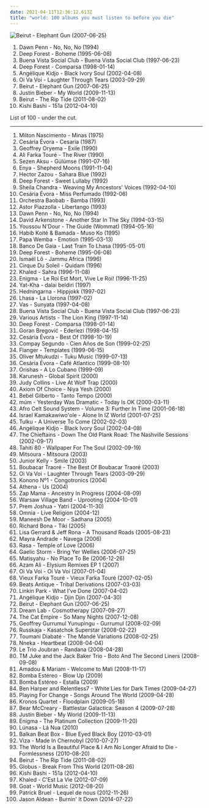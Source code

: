 ```yaml
---
date: 2021-04-11T12:36:12.613Z
title: "world: 100 albums you must listen to before you die"
---
```

![Beirut - Elephant Gun (2007-06-25)](http://coverartarchive.org/release/c3085de3-262f-360f-84bd-e007c682f043/9700126803-500.jpg "Beirut - Elephant Gun (2007-06-25)")
<ol class="albums">
<li data-cover="https://img.discogs.com/O1muWhnZKfzIgMNNroXNC1PnqYQ=/fit-in/301x300/filters:strip_icc():format(jpeg):mode_rgb():quality(90)/discogs-images/R-551112-1130442758.jpeg.jpg" data-tags="world, 90s, reggea, toi dub" role="button">Dawn Penn - No, No, No (1994)</li>
<li data-cover="http://coverartarchive.org/release/7a1234c0-0c18-3394-bbe1-1204f616bec2/1270264448-500.jpg" data-tags="new age, world" role="button">Deep Forest - Boheme (1995-06-08)</li>
<li data-cover="http://coverartarchive.org/release/9b6e7b6f-920c-4da9-a378-fc48944d3ea8/4505336738-500.jpg" data-tags="latin, cuban" role="button">Buena Vista Social Club - Buena Vista Social Club (1997-06-23)</li>
<li data-cover="http://coverartarchive.org/release/5a623c8d-7878-3d2a-8d87-60b5a31340e8/12921336614-500.jpg" data-tags="world, new age" role="button">Deep Forest - Comparsa (1998-01-14)</li>
<li data-cover="https://via.placeholder.com/450" data-tags="african" role="button">Angélique Kidjo - Black Ivory Soul (2002-04-08)</li>
<li data-cover="https://img.discogs.com/CYWXnnOLgzBU6l5Xxflmh3bL9cw=/fit-in/600x600/filters:strip_icc():format(jpeg):mode_rgb():quality(90)/discogs-images/R-5084192-1384054235-2279.jpeg.jpg" data-tags="chillout, world" role="button">Oi Va Voi - Laughter Through Tears (2003-09-29)</li>
<li data-cover="http://coverartarchive.org/release/c3085de3-262f-360f-84bd-e007c682f043/9700126803-500.jpg" data-tags="indie" role="button">Beirut - Elephant Gun (2007-06-25)</li>
<li data-cover="http://coverartarchive.org/release/ca702418-7848-3992-b860-18409362b356/3667047678-500.jpg" data-tags="justin bieber, my world, totec radio" role="button">Justin Bieber - My World (2009-11-13)</li>
<li data-cover="http://coverartarchive.org/release/3c763b64-12d2-4c61-9d4b-11eb06c2138d/13215984516-500.jpg" data-tags="indie, folk" role="button">Beirut - The Rip Tide (2011-08-02)</li>
<li data-cover="http://coverartarchive.org/release/80d6bd71-6b59-42c5-b8cd-c1c02c763558/2788223281-500.jpg" data-tags="indie, experimental" role="button">Kishi Bashi - 151a (2012-04-10)</li>
</ol>
List of 100 - under the cut.
<!-- more -->

_________________

<ol class="albums">
<li data-cover="http://coverartarchive.org/release/267ea3f8-eb4e-4ba3-9b7c-2f774ca673aa/26080270080-500.jpg" data-tags="milton nascimento" role="button">
Milton Nascimento - Minas (1975)
</li>
<li data-cover="http://coverartarchive.org/release/81551f1f-bc75-4bde-a10b-baf0a1d2c60b/15847482847-500.jpg" data-tags="latin, cabo verde" role="button">
Cesária Évora - Cesaria (1987)
</li>
<li data-cover="http://coverartarchive.org/release/a2d7aafd-96bc-3727-babd-440bab8a11c4/10012177305-500.jpg" data-tags="world, african" role="button">
Geoffrey Oryema - Exile (1990)
</li>
<li data-cover="https://via.placeholder.com/450" data-tags="mali" role="button">
Ali Farka Touré - The River (1990)
</li>
<li data-cover="http://coverartarchive.org/release/94402af0-4060-44e9-b58f-74a8624a5d9a/5815974344-500.jpg" data-tags="pop" role="button">
Sezen Aksu - Gülümse (1991-07-16)
</li>
<li data-cover="http://coverartarchive.org/release/2fbbe6b7-5679-33cf-a084-ee4bd5429807/16797026280-500.jpg" data-tags="celtic, new age" role="button">
Enya - Shepherd Moons (1991-11-04)
</li>
<li data-cover="http://coverartarchive.org/release/d5428e48-d058-4e78-8a23-a6253c6d27a4/1425087866-500.jpg" data-tags="ambient, world, spoken word" role="button">
Hector Zazou - Sahara Blue (1992)
</li>
<li data-cover="http://coverartarchive.org/release/554f927e-e45b-4ae0-9b5f-37301f05a5ce/1270310275-500.jpg" data-tags="electronic, world, ambient" role="button">
Deep Forest - Sweet Lullaby (1992)
</li>
<li data-cover="http://coverartarchive.org/release/302e8389-36b3-33b4-83d5-28ddc34c2fdb/3491078394-500.jpg" data-tags="indian" role="button">
Sheila Chandra - Weaving My Ancestors' Voices (1992-04-10)
</li>
<li data-cover="https://img.discogs.com/zIvtevA9FP8KzbGfE71GX8GYb2s=/fit-in/600x438/filters:strip_icc():format(jpeg):mode_rgb():quality(90)/discogs-images/R-6735984-1486318191-6142.jpeg.jpg" data-tags="cabo verde, latin" role="button">
Cesária Évora - Miss Perfumado (1992-06)
</li>
<li data-cover="http://coverartarchive.org/release/c509b8ba-9ddf-4284-baf0-e7736d003409/15852013763-500.jpg" data-tags="africa" role="button">
Orchestra Baobab - Bamba (1993)
</li>
<li data-cover="http://coverartarchive.org/release/ba8bf2f1-162f-4761-9a5c-5c7a46cebc41/5647298054-500.jpg" data-tags="tango, tango nuevo" role="button">
Astor Piazzolla - Libertango (1993)
</li>
<li data-cover="https://img.discogs.com/O1muWhnZKfzIgMNNroXNC1PnqYQ=/fit-in/301x300/filters:strip_icc():format(jpeg):mode_rgb():quality(90)/discogs-images/R-551112-1130442758.jpeg.jpg" data-tags="world, 90s, reggea, toi dub" role="button">
Dawn Penn - No, No, No (1994)
</li>
<li data-cover="http://coverartarchive.org/release/7cb91932-1464-4c12-8d7b-b411e8230d3c/6951145597-500.jpg" data-tags="world, new age, symphonic, celtic, sun and moon and stars and outer space, another star in the sky- david arkenstone, leo perez" role="button">
David Arkenstone - Another Star In The Sky (1994-03-15)
</li>
<li data-cover="http://coverartarchive.org/release/0153bae9-8095-4d10-8091-a51ffbad0c21/17883808483-500.jpg" data-tags="senegal, good music" role="button">
Youssou N'Dour - The Guide (Wommat) (1994-05-16)
</li>
<li data-cover="http://coverartarchive.org/release/e7b9bda4-8a40-45cd-b624-1a689c6cd01e/10900710681-500.jpg" data-tags="africa, world" role="button">
Habib Koité & Bamada - Muso Ko (1995)
</li>
<li data-cover="https://img.discogs.com/6LtB2S7zZZ2tn1GtSwiz_2RjKP0=/fit-in/600x599/filters:strip_icc():format(jpeg):mode_rgb():quality(90)/discogs-images/R-3996436-1353667610-2460.jpeg.jpg" data-tags="world" role="button">
Papa Wemba - Emotion (1995-03-13)
</li>
<li data-cover="http://coverartarchive.org/release/7677b6b3-b1a9-3285-bb88-f1d962baced8/10364484101-500.jpg" data-tags="world:beats, electronic, ambient" role="button">
Banco De Gaia - Last Train To Lhasa (1995-05-01)
</li>
<li data-cover="http://coverartarchive.org/release/7a1234c0-0c18-3394-bbe1-1204f616bec2/1270264448-500.jpg" data-tags="new age, world" role="button">
Deep Forest - Boheme (1995-06-08)
</li>
<li data-cover="https://img.discogs.com/hhUC5MuJ4ResnSGsifa3drRdZZc=/fit-in/500x500/filters:strip_icc():format(jpeg):mode_rgb():quality(90)/discogs-images/R-4722373-1416128909-5697.jpeg.jpg" data-tags="african" role="button">
Ismaël Lô - Jammu Africa (1996)
</li>
<li data-cover="http://coverartarchive.org/release/b5fc598e-aad1-320f-b5ea-7f8e284981de/27707854730-500.jpg" data-tags="soundtrack, instrumental, ambient, circus" role="button">
Cirque Du Soleil - Quidam (1996)
</li>
<li data-cover="https://via.placeholder.com/450" data-tags="arabic" role="button">
Khaled - Sahra (1996-11-08)
</li>
<li data-cover="https://img.discogs.com/jx5m4pm_mFGOSp11wc5sJ6RpPkc=/fit-in/495x499/filters:strip_icc():format(jpeg):mode_rgb():quality(90)/discogs-images/R-5082908-1384022908-1977.jpeg.jpg" data-tags="new age, enigma" role="button">
Enigma - Le Roi Est Mort, Vive Le Roi! (1996-11-25)
</li>
<li data-cover="https://img.discogs.com/8d8f8f69c0b35de09d8b8b063a3d2cd54dd9e234/images/spacer.gif" data-tags="world, throat singing" role="button">
Yat-Kha - dalai beldiri (1997)
</li>
<li data-cover="https://img.discogs.com/s11WZMdGv-m2c9y4ffXW7KRHnM0=/fit-in/170x170/filters:strip_icc():format(jpeg):mode_rgb():quality(90)/discogs-images/R-1003655-1182947062.jpeg.jpg" data-tags="swedish, folk, world, scandinavian, nordic ethno grooves, nordic folk, mycds, because i was brainwashed by folk musicians, albums that shaped my taste in music" role="button">
Hedningarna - Hippjokk (1997-02)
</li>
<li data-cover="http://coverartarchive.org/release/6025a2f5-91b2-4a23-b314-9ef6c75daffe/25855299022-500.jpg" data-tags="lhasa, spanish, female vocalists, latin" role="button">
Lhasa - La Llorona (1997-02)
</li>
<li data-cover="http://coverartarchive.org/release/db18ce9e-4bd5-43b7-869f-35e4e83423ab/3460033404-500.jpg" data-tags="world, ethnic, ethereal" role="button">
Vas - Sunyata (1997-04-08)
</li>
<li data-cover="http://coverartarchive.org/release/9b6e7b6f-920c-4da9-a378-fc48944d3ea8/4505336738-500.jpg" data-tags="latin, cuban" role="button">
Buena Vista Social Club - Buena Vista Social Club (1997-06-23)
</li>
<li data-cover="http://coverartarchive.org/release/01e97e43-dc06-4e7e-8541-976064584683/9301874559-500.jpg" data-tags="soundtrack, disney" role="button">
Various Artists - The Lion King (1997-11-14)
</li>
<li data-cover="http://coverartarchive.org/release/5a623c8d-7878-3d2a-8d87-60b5a31340e8/12921336614-500.jpg" data-tags="world, new age" role="button">
Deep Forest - Comparsa (1998-01-14)
</li>
<li data-cover="https://via.placeholder.com/450" data-tags="balkan" role="button">
Goran Bregović - Ederlezi (1998-04-15)
</li>
<li data-cover="http://coverartarchive.org/release/9d255979-2c83-4e1f-91d2-7d7b3faf0a9f/11408081526-500.jpg" data-tags="80s, world, latin, 90s, african, female vocalist, compilation, cape verdean, coladeira, moma" role="button">
Cesária Évora - Best Of (1998-10-19)
</li>
<li data-cover="http://coverartarchive.org/release/dba2993e-4530-483c-a173-1d6704264472/2720958236-500.jpg" data-tags="latin, cuba" role="button">
Compay Segundo - Cien Años de Son (1999-02-25)
</li>
<li data-cover="https://img.discogs.com/QMnlIBmPrtjG3PcNoSUWhzFW35w=/fit-in/600x529/filters:strip_icc():format(jpeg):mode_rgb():quality(90)/discogs-images/R-5727-1165445829.jpeg.jpg" data-tags="electronic, downtempo, world, acid jazz, idm, future jazz, space age pop, hi-tech, jazz favorites, brisk sound, robertitus global, barturismooth" role="button">
Flanger - Templates (1999-06-15)
</li>
<li data-cover="http://coverartarchive.org/release/478daf63-c8cd-47a0-b319-e69f78f7b40c/15535648338-500.jpg" data-tags="african, world" role="button">
Oliver Mtukudzi - Tuku Music (1999-07-13)
</li>
<li data-cover="https://img.discogs.com/eiWK3lRVlISXDy75hUMOXdHQWkM=/fit-in/475x480/filters:strip_icc():format(jpeg):mode_rgb():quality(90)/discogs-images/R-5228597-1388162405-1404.jpeg.jpg" data-tags="latin, morna, world, cape verdean" role="button">
Cesária Évora - Café Atlantico (1999-08-10)
</li>
<li data-cover="http://coverartarchive.org/release/42579a94-0d4b-3138-8e4f-cc618643d87f/8121657097-500.jpg" data-tags="cuban" role="button">
Orishas - A Lo Cubano (1999-09)
</li>
<li data-cover="https://via.placeholder.com/450" data-tags="new age" role="button">
Karunesh - Global Spirit (2000)
</li>
<li data-cover="https://via.placeholder.com/450" data-tags="easy listening, oldies" role="button">
Judy Collins - Live At Wolf Trap (2000)
</li>
<li data-cover="http://coverartarchive.org/release/9133ee05-ba79-4d1e-9137-2aeb1ca4767b/3134702383-500.jpg" data-tags="instrumental, ambient, world, world fusion, persian, world music: persian, world tribal" role="button">
Axiom Of Choice - Niya Yesh (2000)
</li>
<li data-cover="http://coverartarchive.org/release/cda58eae-cb47-49d4-bb08-d1d8863ed647/2145382610-500.jpg" data-tags="bossa nova" role="button">
Bebel Gilberto - Tanto Tempo (2000)
</li>
<li data-cover="https://img.discogs.com/4A7pxX5IPWZyBTGjz_ivrmyVXi8=/fit-in/600x600/filters:strip_icc():format(jpeg):mode_rgb():quality(90)/discogs-images/R-28802-1300556819.jpeg.jpg" data-tags="ambient, glitch, electronica, post-rock" role="button">
múm - Yesterday Was Dramatic - Today Is OK (2000-03-11)
</li>
<li data-cover="http://coverartarchive.org/release/5e044665-039f-4821-9f8f-d0b2eecd7fc1/4269686549-500.jpg" data-tags="world" role="button">
Afro Celt Sound System - Volume 3: Further In Time (2001-06-18)
</li>
<li data-cover="http://coverartarchive.org/release/6018533d-2cc6-42e4-9a10-fab945f8c5fe/4412087433-500.jpg" data-tags="ukulele, iz" role="button">
Israel Kamakawiwo'ole - Alone In IZ World (2001-07-25)
</li>
<li data-cover="http://coverartarchive.org/release/f1754d8a-ae7f-4472-b1b0-9dcdeb88336f/17891541211-500.jpg" data-tags="world, ethnic and world fusion, new age" role="button">
Tulku - A Universe To Come (2002-02-03)
</li>
<li data-cover="https://via.placeholder.com/450" data-tags="african" role="button">
Angélique Kidjo - Black Ivory Soul (2002-04-08)
</li>
<li data-cover="http://coverartarchive.org/release/b69a0751-8747-421e-9e2e-a72624534653/26818208829-500.jpg" data-tags="celtic" role="button">
The Chieftains - Down The Old Plank Road: The Nashville Sessions (2002-09-17)
</li>
<li data-cover="https://img.discogs.com/wJR05WoknYFTK0ULbCWEd_UrEsI=/fit-in/600x592/filters:strip_icc():format(jpeg):mode_rgb():quality(90)/discogs-images/R-602757-1137256458.jpeg.jpg" data-tags="indie pop" role="button">
Tahiti 80 - Wallpaper For The Soul (2002-09-19)
</li>
<li data-cover="http://coverartarchive.org/release/26ab8ec0-f514-3f23-bd60-d10766fb3980/11626615034-500.jpg" data-tags="folk, world, electro folk" role="button">
Mitsoura - Mitsoura (2003)
</li>
<li data-cover="https://via.placeholder.com/450" data-tags="reggae" role="button">
Junior Kelly - Smile (2003)
</li>
<li data-cover="https://via.placeholder.com/450" data-tags="mali, world, african, blues" role="button">
Boubacar Traoré - The Best Of Boubacar Traoré (2003)
</li>
<li data-cover="https://img.discogs.com/CYWXnnOLgzBU6l5Xxflmh3bL9cw=/fit-in/600x600/filters:strip_icc():format(jpeg):mode_rgb():quality(90)/discogs-images/R-5084192-1384054235-2279.jpeg.jpg" data-tags="chillout, world" role="button">
Oi Va Voi - Laughter Through Tears (2003-09-29)
</li>
<li data-cover="http://coverartarchive.org/release/da5e59fd-7ee1-4830-966e-18ca94f8ebad/26573656699-500.jpg" data-tags="african, world, africa" role="button">
Konono Nº1 - Congotronics (2004)
</li>
<li data-cover="https://img.discogs.com/uHbeU2Oii_xPHRDqgC6hm4rLLnU=/fit-in/398x400/filters:strip_icc():format(jpeg):mode_rgb():quality(90)/discogs-images/R-2522020-1288603736.jpeg.jpg" data-tags="alternative, world, ska, turkish" role="button">
Athena - Us (2004)
</li>
<li data-cover="http://coverartarchive.org/release/34361b26-4ca9-3bcf-81ff-95ced75c64cf/15472233585-500.jpg" data-tags="world" role="button">
Zap Mama - Ancestry In Progress (2004-08-09)
</li>
<li data-cover="http://coverartarchive.org/release/5342a9c2-04fa-4f66-bd3e-919526bd656b/14989235423-500.jpg" data-tags="folk, world" role="button">
Warsaw Village Band - Uprooting (2004-10-01)
</li>
<li data-cover="https://img.discogs.com/a5wLz1TYsCWirIhx4DttB4CZ1jI=/fit-in/355x351/filters:strip_icc():format(jpeg):mode_rgb():quality(90)/discogs-images/R-744696-1154424631.jpeg.jpg" data-tags="ambient, fusion, world, meditation" role="button">
Prem Joshua - Yatri (2004-11-30)
</li>
<li data-cover="http://coverartarchive.org/release/2e3d697f-bd7e-425c-8038-62acb798dacc/25358241319-500.jpg" data-tags="folk, world, pagan, celtic" role="button">
Omnia - Live Religion (2004-12)
</li>
<li data-cover="http://coverartarchive.org/release/8ac84573-eaec-4b81-8624-dca8050e30ea/27248310973-500.jpg" data-tags="maneesh de moor" role="button">
Maneesh De Moor - Sadhana (2005)
</li>
<li data-cover="https://img.discogs.com/68hQhoX74n_1hpqXDpGjnNHC9Qs=/fit-in/600x593/filters:strip_icc():format(jpeg):mode_rgb():quality(90)/discogs-images/R-2518618-1538807095-7875.jpeg.jpg" data-tags="jazz, fusion, richard bona" role="button">
Richard Bona - Tiki (2005)
</li>
<li data-cover="http://coverartarchive.org/release/3b803df2-86cb-4106-91b1-1c269b1776fc/18247981407-500.jpg" data-tags="ambient, female vocalists, world, new age, ethereal, world fusion, neo-classical, heavenly voices, lisa gerrard" role="button">
Lisa Gerrard & Jeff Rona - A Thousand Roads (2005-08-23)
</li>
<li data-cover="https://via.placeholder.com/450" data-tags="africa, cape verdean" role="button">
Mayra Andrade - Navega (2006)
</li>
<li data-cover="https://via.placeholder.com/450" data-tags="new age, world, meditative" role="button">
Rasa - Temple of Love (2006)
</li>
<li data-cover="http://coverartarchive.org/release/298b2b1e-d3cf-4dec-be0b-1803064a093f/8915966727-500.jpg" data-tags="irish, celtic rock" role="button">
Gaelic Storm - Bring Yer Wellies (2006-07-25)
</li>
<li data-cover="https://img.discogs.com/hDPyAXslSo8VoCOlPJLDfm3K5K4=/fit-in/571x568/filters:strip_icc():format(jpeg):mode_rgb():quality(90)/discogs-images/R-924934-1173714736.jpeg.jpg" data-tags="reggae" role="button">
Matisyahu - No Place To Be (2006-12-26)
</li>
<li data-cover="http://coverartarchive.org/release/8a67de40-8935-4010-8bf3-79b6f481eedb/14957835969-500.jpg" data-tags="world, ethereal, female vocalists, ethnic, new age" role="button">
Azam Ali - Elysium Remixes EP 1 (2007)
</li>
<li data-cover="http://coverartarchive.org/release/bfc2c829-0cc0-4a7e-82e8-bbf3bf9b4f3d/23824074944-500.jpg" data-tags="balkan" role="button">
Oi Va Voi - Oi Va Voi (2007-01-04)
</li>
<li data-cover="http://coverartarchive.org/release/419e1706-ac4a-4c4f-9e5c-1296706d7af4/17176590778-500.jpg" data-tags="african, desert blues" role="button">
Vieux Farka Touré - Vieux Farka Touré (2007-02-05)
</li>
<li data-cover="https://img.discogs.com/P-cjDmV89ekBHaykxJzJK7n9K5Q=/fit-in/600x533/filters:strip_icc():format(jpeg):mode_rgb():quality(90)/discogs-images/R-1565986-1228865041.jpeg.jpg" data-tags="electronic, bellydance, tribal fusion, beats antique" role="button">
Beats Antique - Tribal Derivations (2007-03-03)
</li>
<li data-cover="http://coverartarchive.org/release/4d06a3f4-3c76-4209-96c4-8e17c78c6cf1/22131577988-500.jpg" data-tags="nu metal" role="button">
Linkin Park - What I've Done (2007-04-02)
</li>
<li data-cover="https://img.discogs.com/-5jtMn-wD446yzhMlSbS9DWLnCY=/fit-in/300x300/filters:strip_icc():format(jpeg):mode_rgb():quality(90)/discogs-images/R-9028379-1473531727-7941.jpeg.jpg" data-tags="african, world" role="button">
Angélique Kidjo - Djin Djin (2007-04-30)
</li>
<li data-cover="http://coverartarchive.org/release/c3085de3-262f-360f-84bd-e007c682f043/9700126803-500.jpg" data-tags="indie" role="button">
Beirut - Elephant Gun (2007-06-25)
</li>
<li data-cover="http://coverartarchive.org/release/9a9f60dd-c556-457a-96f4-937f2f70a14e/10435093286-500.jpg" data-tags="ambient, world, psychill, female vocals" role="button">
Dream Lab - Cosmotherapy (2007-09-27)
</li>
<li data-cover="http://coverartarchive.org/release/60c75797-7ea4-4a9d-83f5-b25dea1c4bce/2067224068-500.jpg" data-tags="funk, ska, jazz" role="button">
The Cat Empire - So Many Nights (2007-12-08)
</li>
<li data-cover="http://coverartarchive.org/release/89f2b2dc-1c20-4643-af17-2c09f80c1fb9/19301338298-500.jpg" data-tags="folk, acoustic, world, aboriginal, angelic, gramusels favourites, the best of, investig" role="button">
Geoffrey Gurrumul Yunupingu - Gurrumul (2008-02-09)
</li>
<li data-cover="https://img.discogs.com/61TZ4NOUkd5hdKOXUrZPGW-YioI=/fit-in/548x497/filters:strip_icc():format(jpeg):mode_rgb():quality(90)/discogs-images/R-4256005-1359886613-1275.jpeg.jpg" data-tags="world, austrian, opelmelange, rocknroller" role="button">
Russkaja - Kasatchok Superstar (2008-02-22)
</li>
<li data-cover="http://coverartarchive.org/release/b2333e28-d21f-4885-b667-150d1b62d0b0/26711667967-500.jpg" data-tags="kora" role="button">
Toumani Diabaté - The Mandé Variations (2008-02-25)
</li>
<li data-cover="https://img.discogs.com/domWqmXWqrFth-Ihy-bpE3O2yjI=/fit-in/358x324/filters:strip_icc():format(jpeg):mode_rgb():quality(90)/discogs-images/R-2107155-1287502326.jpeg.jpg" data-tags="soul" role="button">
Nneka - Heartbeat (2008-04-04)
</li>
<li data-cover="http://coverartarchive.org/release/9457782e-436d-40e8-a5b8-e5149076344f/17156060759-500.jpg" data-tags="world, oud, arabic folk music, le trio joubran" role="button">
Le Trio Joubran - Randana (2008-04-28)
</li>
<li data-cover="https://via.placeholder.com/450" data-tags="jazz, tru thoughts" role="button">
TM Juke and the Jack Baker Trio - Boto And The Second Liners (2008-09-08)
</li>
<li data-cover="https://img.discogs.com/NBtcWOyn3LeZEvP3-j5KdET3Ag0=/fit-in/600x535/filters:strip_icc():format(jpeg):mode_rgb():quality(90)/discogs-images/R-1705495-1575570138-4710.jpeg.jpg" data-tags="mali" role="button">
Amadou & Mariam - Welcome to Mali (2008-11-17)
</li>
<li data-cover="http://coverartarchive.org/release/1fa3e5de-3aee-445f-94de-20d51796816f/21676034251-500.jpg" data-tags="reggae, dub, electro, world, norteño, aj playlist" role="button">
Bomba Estéreo - Blow Up (2009)
</li>
<li data-cover="http://coverartarchive.org/release/b945c87e-25be-4968-b28e-36a3079209d6/2569874889-500.jpg" data-tags="reggae, world, colombia, one world" role="button">
Bomba Estéreo - Estalla (2009)
</li>
<li data-cover="http://coverartarchive.org/release/694a82e4-b933-4ad7-a1c1-455be9c0cbf6/9600468084-500.jpg" data-tags="rock" role="button">
Ben Harper and Relentless7 - White Lies for Dark Times (2009-04-27)
</li>
<li data-cover="https://img.discogs.com/-sI2i921v_mbY12z31hkY93rO1g=/fit-in/500x449/filters:strip_icc():format(jpeg):mode_rgb():quality(90)/discogs-images/R-2909922-1306817123.jpeg.jpg" data-tags="world" role="button">
Playing For Change - Songs Around The World (2009-04-28)
</li>
<li data-cover="http://coverartarchive.org/release/0b33ed2f-b1e1-43d1-82ad-a1e9f9f9c6bf/12063130383-500.jpg" data-tags="world, mind-blowing" role="button">
Kronos Quartet - Floodplain (2009-05-18)
</li>
<li data-cover="http://coverartarchive.org/release/05c2a1cc-b7cc-441e-bd59-861c316e8fd3/6580414278-500.jpg" data-tags="soundtrack" role="button">
Bear McCreary - Battlestar Galactica: Season 4 (2009-07-28)
</li>
<li data-cover="http://coverartarchive.org/release/ca702418-7848-3992-b860-18409362b356/3667047678-500.jpg" data-tags="justin bieber, my world, totec radio" role="button">
Justin Bieber - My World (2009-11-13)
</li>
<li data-cover="http://coverartarchive.org/release/ba3e6992-c4ff-4ceb-97bb-638f1025034e/13587229688-500.jpg" data-tags="enigma" role="button">
Enigma - The Platinum Collection (2009-11-20)
</li>
<li data-cover="http://coverartarchive.org/release/5a16c62e-7a0f-4fdc-a276-e99aa05abbf9/5613140454-500.jpg" data-tags="world, irish, celtic" role="button">
Lúnasa - Lá Nua (2010)
</li>
<li data-cover="http://coverartarchive.org/release/e7271825-c1a8-42e4-a864-b958192d55c4/4506961275-500.jpg" data-tags="alternative dance" role="button">
Balkan Beat Box - Blue Eyed Black Boy (2010-03-01)
</li>
<li data-cover="http://coverartarchive.org/release/63f279ce-5c6e-48d1-bf85-37f0c6775ed8/15299333910-500.jpg" data-tags="rock, alternative rock, world, folk rock, congenial, suckasberlin, soadberlin" role="button">
Viza - Made In Chernobyl (2010-07-27)
</li>
<li data-cover="http://coverartarchive.org/release/0a31c3a3-f69d-4a16-9267-b5d072615f55/22109056565-500.jpg" data-tags="post-rock" role="button">
The World Is a Beautiful Place & I Am No Longer Afraid to Die - Formlessness (2010-08-20)
</li>
<li data-cover="http://coverartarchive.org/release/3c763b64-12d2-4c61-9d4b-11eb06c2138d/13215984516-500.jpg" data-tags="indie, folk" role="button">
Beirut - The Rip Tide (2011-08-02)
</li>
<li data-cover="http://coverartarchive.org/release/bdeb4647-5774-429a-88e3-da375cb540e1/8258911638-500.jpg" data-tags="classical, instrumental, epic, world, new age, symphonic metal, neo-classical rock, album to check again" role="button">
Globus - Break From This World (2011-08-26)
</li>
<li data-cover="http://coverartarchive.org/release/80d6bd71-6b59-42c5-b8cd-c1c02c763558/2788223281-500.jpg" data-tags="indie, experimental" role="button">
Kishi Bashi - 151a (2012-04-10)
</li>
<li data-cover="http://coverartarchive.org/release/c6429edc-3a9e-4623-a34b-2fb041a3ce98/1675010192-500.jpg" data-tags="world, dep, fm, az, enea agolli" role="button">
Khaled - C'Est La Vie (2012-07-09)
</li>
<li data-cover="https://img.discogs.com/Xd89B7vAbeXdJFsEnBio3wCG__I=/fit-in/492x492/filters:strip_icc():format(jpeg):mode_rgb():quality(90)/discogs-images/R-3954491-1369233082-6418.jpeg.jpg" data-tags="psychedelic rock, psychedelic, sweden, afro-beat" role="button">
Goat - World Music (2012-08-20)
</li>
<li data-cover="http://coverartarchive.org/release/8dcaafe0-6e2e-4361-b666-5815d1f7dfc8/3236032347-500.jpg" data-tags="french, world" role="button">
Patrick Bruel - Lequel de nous (2012-11-26)
</li>
<li data-cover="http://coverartarchive.org/release/48a36cde-f6a9-4ef5-ae36-8236f910cf7c/9108150553-500.jpg" data-tags="world, anton newcombe, deathgaze, jason aldean" role="button">
Jason Aldean - Burnin' It Down (2014-07-22)
</li>
</ol>